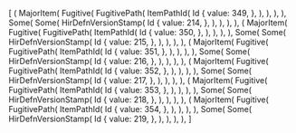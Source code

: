 [
    (
        MajorItem(
            Fugitive(
                FugitivePath(
                    ItemPathId(
                        Id {
                            value: 349,
                        },
                    ),
                ),
            ),
        ),
        Some(
            Some(
                HirDefnVersionStamp(
                    Id {
                        value: 214,
                    },
                ),
            ),
        ),
    ),
    (
        MajorItem(
            Fugitive(
                FugitivePath(
                    ItemPathId(
                        Id {
                            value: 350,
                        },
                    ),
                ),
            ),
        ),
        Some(
            Some(
                HirDefnVersionStamp(
                    Id {
                        value: 215,
                    },
                ),
            ),
        ),
    ),
    (
        MajorItem(
            Fugitive(
                FugitivePath(
                    ItemPathId(
                        Id {
                            value: 351,
                        },
                    ),
                ),
            ),
        ),
        Some(
            Some(
                HirDefnVersionStamp(
                    Id {
                        value: 216,
                    },
                ),
            ),
        ),
    ),
    (
        MajorItem(
            Fugitive(
                FugitivePath(
                    ItemPathId(
                        Id {
                            value: 352,
                        },
                    ),
                ),
            ),
        ),
        Some(
            Some(
                HirDefnVersionStamp(
                    Id {
                        value: 217,
                    },
                ),
            ),
        ),
    ),
    (
        MajorItem(
            Fugitive(
                FugitivePath(
                    ItemPathId(
                        Id {
                            value: 353,
                        },
                    ),
                ),
            ),
        ),
        Some(
            Some(
                HirDefnVersionStamp(
                    Id {
                        value: 218,
                    },
                ),
            ),
        ),
    ),
    (
        MajorItem(
            Fugitive(
                FugitivePath(
                    ItemPathId(
                        Id {
                            value: 354,
                        },
                    ),
                ),
            ),
        ),
        Some(
            Some(
                HirDefnVersionStamp(
                    Id {
                        value: 219,
                    },
                ),
            ),
        ),
    ),
]